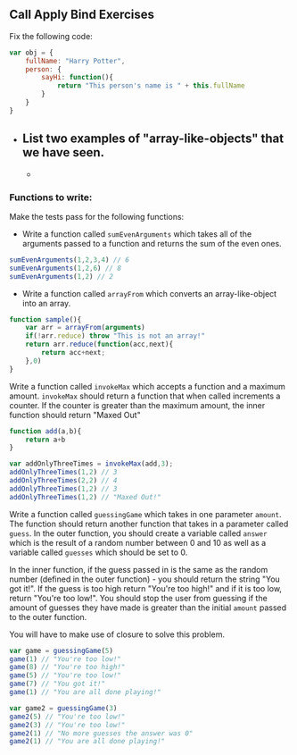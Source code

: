 ## Call Apply Bind Exercises

Fix the following code:

```javascript
var obj = {
    fullName: "Harry Potter",
    person: {
        sayHi: function(){
            return "This person's name is " + this.fullName
        }
    }
}
```

- List two examples of "array-like-objects" that we have seen.
    -
    -

### Functions to write:

Make the tests pass for the following functions: 

- Write a function called `sumEvenArguments` which takes all of the arguments passed to a function and returns the sum of the even ones.

```javascript
sumEvenArguments(1,2,3,4) // 6
sumEvenArguments(1,2,6) // 8
sumEvenArguments(1,2) // 2
```

- Write a function called `arrayFrom` which converts an array-like-object into an array. 

```javascript
function sample(){
    var arr = arrayFrom(arguments)
    if(!arr.reduce) throw "This is not an array!"
    return arr.reduce(function(acc,next){
        return acc+next;
    },0)
}
```

Write a function called `invokeMax` which accepts a function and a maximum amount. `invokeMax` should return a function that when called increments a counter. If the counter is greater than the maximum amount, the inner function should return "Maxed Out"

```javascript
function add(a,b){
    return a+b
}

var addOnlyThreeTimes = invokeMax(add,3);
addOnlyThreeTimes(1,2) // 3
addOnlyThreeTimes(2,2) // 4
addOnlyThreeTimes(1,2) // 3
addOnlyThreeTimes(1,2) // "Maxed Out!"
```

Write a function called `guessingGame` which takes in one parameter `amount`. The function should return another function that takes in a parameter called `guess`. In the outer function, you should create a variable called `answer` which is the result of a random number between 0 and 10 as well as a variable called `guesses` which should be set to 0. 

In the inner function, if the guess passed in is the same as the random number (defined in the outer function) - you should return the string "You got it!". If the guess is too high return "You're too high!" and if it is too low, return "You're too low!". You should stop the user from guessing if the amount of guesses they have made is greater than the initial `amount` passed to the outer function. 

You will have to make use of closure to solve this problem.

```javascript
var game = guessingGame(5)
game(1) // "You're too low!" 
game(8) // "You're too high!"
game(5) // "You're too low!"
game(7) // "You got it!" 
game(1) // "You are all done playing!" 

var game2 = guessingGame(3)
game2(5) // "You're too low!" 
game2(3) // "You're too low!"
game2(1) // "No more guesses the answer was 0" 
game2(1) // "You are all done playing!" 
```

